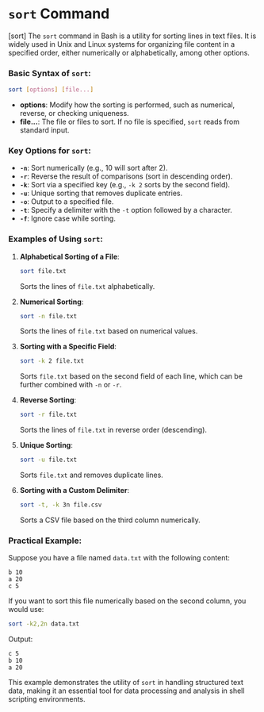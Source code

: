 # `sort` Command
[sort]
The `sort` command in Bash is a utility for sorting lines in text files. It is widely used in Unix and Linux systems for organizing file content in a specified order, either numerically or alphabetically, among other options.

### Basic Syntax of `sort`:
```bash
sort [options] [file...]
```

- **options**: Modify how the sorting is performed, such as numerical, reverse, or checking uniqueness.
- **file...**: The file or files to sort. If no file is specified, `sort` reads from standard input.

### Key Options for `sort`:
- **`-n`**: Sort numerically (e.g., 10 will sort after 2).
- **`-r`**: Reverse the result of comparisons (sort in descending order).
- **`-k`**: Sort via a specified key (e.g., `-k 2` sorts by the second field).
- **`-u`**: Unique sorting that removes duplicate entries.
- **`-o`**: Output to a specified file.
- **`-t`**: Specify a delimiter with the `-t` option followed by a character.
- **`-f`**: Ignore case while sorting.

### Examples of Using `sort`:

1. **Alphabetical Sorting of a File**:
   ```bash
   sort file.txt
   ```
   Sorts the lines of `file.txt` alphabetically.

2. **Numerical Sorting**:
   ```bash
   sort -n file.txt
   ```
   Sorts the lines of `file.txt` based on numerical values.

3. **Sorting with a Specific Field**:
   ```bash
   sort -k 2 file.txt
   ```
   Sorts `file.txt` based on the second field of each line, which can be further combined with `-n` or `-r`.

4. **Reverse Sorting**:
   ```bash
   sort -r file.txt
   ```
   Sorts the lines of `file.txt` in reverse order (descending).

5. **Unique Sorting**:
   ```bash
   sort -u file.txt
   ```
   Sorts `file.txt` and removes duplicate lines.

6. **Sorting with a Custom Delimiter**:
   ```bash
   sort -t, -k 3n file.csv
   ```
   Sorts a CSV file based on the third column numerically.

### Practical Example:

Suppose you have a file named `data.txt` with the following content:
```
b 10
a 20
c 5
```

If you want to sort this file numerically based on the second column, you would use:
```bash
sort -k2,2n data.txt
```
Output:
```
c 5
b 10
a 20
```

This example demonstrates the utility of `sort` in handling structured text data, making it an essential tool for data processing and analysis in shell scripting environments.
